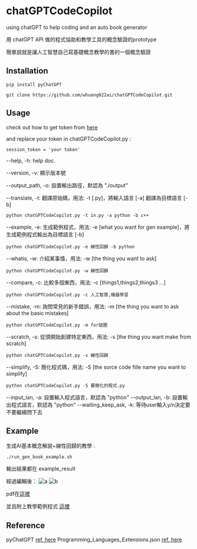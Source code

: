 # chatGPTCodeCopilot

using chatGPT to help coding and an auto book generator

用 chatGPT API 做的程式協助和教學工具的概念驗證的prototype

簡單說就是讓人工智慧自己寫基礎概念教學的書的一個概念驗證

## Installation

```
pip install pyChatGPT

git clone https://github.com/whuang022ai/chatGPTCodeCopilot.git
```

## Usage

check out how to get token from [here ](https://github.com/terry3041/pyChatGPT)

and replace your token in chatGPTCodeCopilot.py :

```
session_token = 'your token' 
```

--help, -h: help doc.

--version, -v: 顯示版本號

--output_path, -o: 設置輸出路徑，默認為 "./output"

--translate, -t: 翻譯原始碼，用法: -t [.py]，將輸入語言 [-a] 翻譯為目標語言 [-b]
```
python chatGPTCodeCopilot.py -t in.py -a python -b c++
```
--example, -e: 生成範例程式，用法: -e [what you want for gen example]，將生成範例程式輸出為目標語言 [-b]

```
python chatGPTCodeCopilot.py -e 線性回歸 -b python
```


--whatis, -w: 介紹某事情，用法: -w [the thing you want to ask]


```
python chatGPTCodeCopilot.py -w 線性回歸
```

--compare, -c: 比較多個東西，用法: -c [things1,things2,things3 ...]

```
python chatGPTCodeCopilot.py -c 人工智慧,機器學習
```

--mistake, -m: 詢問常見的新手錯誤，用法: -m [the thing you want to ask about the basic mistakes]

```
python chatGPTCodeCopilot.py -m for迴圈
```

--scratch, -s: 從頭開始創建特定東西，用法: -s [the thing you want make from scratch]

```
python chatGPTCodeCopilot.py -s 線性回歸
```

--simplify, -S: 簡化程式碼，用法: -S [the sorce code fille name you want to simplify]

```
python chatGPTCodeCopilot.py -S 要簡化的程式.py
```

--input_lan, -a: 設置輸入程式語言，默認為 "python"
--output_lan, -b: 設置輸出程式語言，默認為 "python"
--waiting_keep_ask, -k: 等待user輸入y/n決定要不要繼續問下去

## Example

生成AI基本概念解說+線性回歸的教學 :

```
./run_gen_book_example.sh
```

輸出結果都在 example_result

經過編輯後：
![a](https://user-images.githubusercontent.com/39413017/206676085-8c0f4210-53df-42d3-976d-689755d64ed0.png)
![b](https://user-images.githubusercontent.com/39413017/206676335-6c0c2bd2-3fd0-4e03-8107-8e1617c53c0a.png)

pdf在[這裡](https://drive.google.com/file/d/1QkdRuq0HjXaxgXl3IC6gDChNiebzV2WH/view?usp=sharing)

並且附上教學範例程式 [這裡](https://github.com/whuang022ai/chatGPTCodeCopilot/blob/main/example_result/%E7%B7%9A%E6%80%A7%E5%9B%9E%E6%AD%B8/example_%E7%B7%9A%E6%80%A7%E5%9B%9E%E6%AD%B8_code_block_1.py)


## Reference

pyChatGPT [ref. here](https://github.com/terry3041/pyChatGPT)
 Programming_Languages_Extensions.json [ref. here](https://gist.github.com/ppisarczyk/43962d06686722d26d176fad46879d41)

